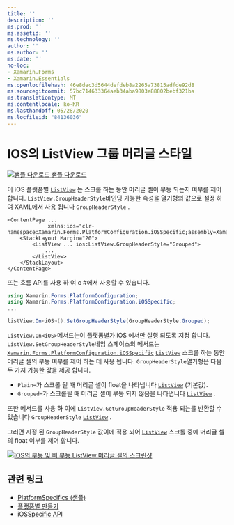 ```yaml
---
title: ''
description: ''
ms.prod: ''
ms.assetid: ''
ms.technology: ''
author: ''
ms.author: ''
ms.date: ''
no-loc:
- Xamarin.Forms
- Xamarin.Essentials
ms.openlocfilehash: 46e8dec3d5644defdeb8a2265a73815adfde92d8
ms.sourcegitcommit: 57bc714633364aeb34aba9803e88802bebf321ba
ms.translationtype: MT
ms.contentlocale: ko-KR
ms.lasthandoff: 05/28/2020
ms.locfileid: "84136036"
---
```

# <a name="listview-group-header-style-on-ios"></a>IOS의 ListView 그룹 머리글 스타일

[![샘플 다운로드](~/media/shared/download.png) 샘플 다운로드](https://docs.microsoft.com/samples/xamarin/xamarin-forms-samples/userinterface-platformspecifics)

이 iOS 플랫폼별 [`ListView`](xref:Xamarin.Forms.ListView) 는 스크롤 하는 동안 머리글 셀이 부동 되는지 여부를 제어 합니다. `ListView.GroupHeaderStyle`바인딩 가능한 속성을 열거형의 값으로 설정 하 여 XAML에서 사용 됩니다 `GroupHeaderStyle` .

```xaml
<ContentPage ...
             xmlns:ios="clr-namespace:Xamarin.Forms.PlatformConfiguration.iOSSpecific;assembly=Xamarin.Forms.Core">
    <StackLayout Margin="20">
        <ListView ... ios:ListView.GroupHeaderStyle="Grouped">
            ...
        </ListView>
    </StackLayout>
</ContentPage>
```

또는 흐름 API를 사용 하 여 c #에서 사용할 수 있습니다.

```csharp
using Xamarin.Forms.PlatformConfiguration;
using Xamarin.Forms.PlatformConfiguration.iOSSpecific;
...

listView.On<iOS>().SetGroupHeaderStyle(GroupHeaderStyle.Grouped);
```

`ListView.On<iOS>`메서드는이 플랫폼별가 iOS 에서만 실행 되도록 지정 합니다. `ListView.SetGroupHeaderStyle`네임 스페이스의 메서드는 [`Xamarin.Forms.PlatformConfiguration.iOSSpecific`](xref:Xamarin.Forms.PlatformConfiguration.iOSSpecific) [`ListView`](xref:Xamarin.Forms.ListView) 스크롤 하는 동안 머리글 셀의 부동 여부를 제어 하는 데 사용 됩니다. `GroupHeaderStyle`열거형은 다음 두 가지 가능한 값을 제공 합니다.

- `Plain`–가 스크롤 될 때 머리글 셀이 float을 나타냅니다 [`ListView`](xref:Xamarin.Forms.ListView) (기본값).
- `Grouped`–가 스크롤될 때 머리글 셀이 부동 되지 않음을 나타냅니다 [`ListView`](xref:Xamarin.Forms.ListView) .

또한 메서드를 사용 하 여에 `ListView.GetGroupHeaderStyle` 적용 되는를 반환할 수 있습니다 `GroupHeaderStyle` [`ListView`](xref:Xamarin.Forms.ListView) .

그러면 지정 된 `GroupHeaderStyle` 값이에 적용 되어 [`ListView`](xref:Xamarin.Forms.ListView) 스크롤 중에 머리글 셀의 float 여부를 제어 합니다.

[![IOS의 부동 및 비 부동 ListView 머리글 셀의 스크린샷](listview-group-header-style-images/group-header-styles.png "부동 및 비 부동 머리글 셀이 있는 ListView")](listview-group-header-style-images/group-header-styles-large.png#lightbox "부동 및 비 부동 머리글 셀이 있는 ListView")

## <a name="related-links"></a>관련 링크

- [PlatformSpecifics (샘플)](https://docs.microsoft.com/samples/xamarin/xamarin-forms-samples/userinterface-platformspecifics)
- [플랫폼별 만들기](~/xamarin-forms/platform/platform-specifics/index.md#creating-platform-specifics)
- [iOSSpecific API](xref:Xamarin.Forms.PlatformConfiguration.iOSSpecific)

